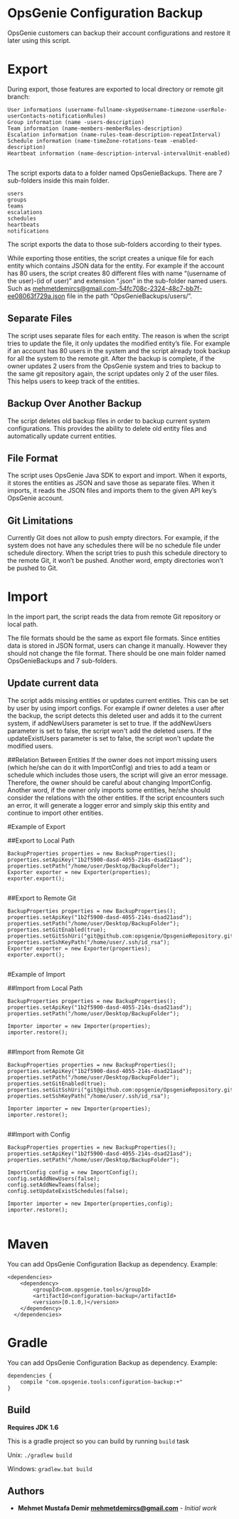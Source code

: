 # OpsGenie Configuration Backup

OpsGenie customers can backup their account configurations and restore it later using this script.

# Export
During export, those features are exported to local directory or remote git branch:

```
User informations (username-fullname-skypeUsername-timezone-userRole-userContacts-notificationRules)
Group information (name -users-description)
Team information (name-members-memberRoles-description)
Escalation information (name-rules-team-description-repeatInterval)
Schedule information (name-timeZone-rotations-team -enabled-description)
Heartbeat information (name-description-interval-intervalUnit-enabled)
        
```

The script exports data to a folder named OpsGenieBackups.
There are 7 sub-folders inside this main folder.

```
users
groups
teams
escalations
schedules
heartbeats
notifications
```

The script exports the data to those sub-folders according to their types.

While exporting those entities, the script creates a unique file for each entity which contains JSON data for the entity.
For example if the account has 80 users, the script creates 80 different files with name “(username of the user)-(id of user)” and extension “.json” in the sub-folder named users.
Such as mehmetdemircs@gmail.com-54fc708c-2324-48c7-bb7f-ee08063f729a.json file in the path “OpsGenieBackups/users/”.


## Separate Files
The script uses separate files for each entity.
The reason is when the script tries to update the file, it only updates the modified entity’s file.
For example if an account has 80 users in the system and the script already took backup for all the system to the remote git.
After the backup is complete, if the owner updates 2 users from the OpsGenie system and tries to backup to the same git repository again, the script updates only 2 of the user files.
This helps users to keep track of the entities.

## Backup Over Another Backup
The script deletes old backup files in order to backup current system configurations.
This provides the ability to delete old entity files and automatically update current entities.

## File Format
The script uses OpsGenie Java SDK to export and import.
When it exports, it stores the entities as JSON and save those as separate files.
When it imports, it reads the JSON files and imports them to the given API key’s OpsGenie account.

## Git Limitations
Currently Git does not allow to push empty directors. For example, if the system does not have any schedules there will be no schedule file under schedule directory.
When the script tries to push this schedule directory to the remote Git, it won’t be pushed. Another word, empty directories won’t be pushed to Git.


# Import
In the import part, the script reads the data from remote Git repository or local path.

The file formats should be the same as export file formats.
Since entities data is stored in JSON format, users can change it manually.
However they should not change the file format. There should be one main folder named OpsGenieBackups and 7 sub-folders.

## Update current data
The script adds missing entities or updates current entities.
This can be set by user by using import configs.
For example if owner deletes a user after the backup, the script detects this deleted user and adds it to the current system, if addNewUsers parameter is set to true.
If the addNewUsers parameter is set to false, the script won't add the deleted users.
If the updateExistUsers parameter is set to false, the script won't update the modified users.

##Relation Between Entities
If the owner does not import missing users (which he/she can do it with ImportConfig) and tries to add a team or schedule which includes those users, the script will give an error message.
Therefore, the owner should be careful about changing ImportConfig.
Another word, if the owner only imports some entities, he/she should consider the relations with the other entities.
If the script encounters such an error, it will generate a logger error and simply skip this entity and continue to import other entities.


#Example of Export

##Export to Local Path

```
BackupProperties properties = new BackupProperties();
properties.setApiKey("1b2f5900-dasd-4055-214s-dsad21asd");
properties.setPath("/home/user/Desktop/BackupFolder");
Exporter exporter = new Exporter(properties);
exporter.export();
        
```

##Export to Remote Git

```
BackupProperties properties = new BackupProperties();
properties.setApiKey("1b2f5900-dasd-4055-214s-dsad21asd");
properties.setPath("/home/user/Desktop/BackupFolder");
properties.setGitEnabled(true);
properties.setGitSshUri("git@github.com:opsgenie/OpsgenieRepository.git");
properties.setSshKeyPath("/home/user/.ssh/id_rsa");
Exporter exporter = new Exporter(properties);
exporter.export();
        
```

#Example of Import

##Import from Local Path

```
BackupProperties properties = new BackupProperties();
properties.setApiKey("1b2f5900-dasd-4055-214s-dsad21asd");
properties.setPath("/home/user/Desktop/BackupFolder");

Importer importer = new Importer(properties);
importer.restore();
        
```

##Import from Remote Git

```
BackupProperties properties = new BackupProperties();
properties.setApiKey("1b2f5900-dasd-4055-214s-dsad21asd");
properties.setPath("/home/user/Desktop/BackupFolder");
properties.setGitEnabled(true);
properties.setGitSshUri("git@github.com:opsgenie/OpsgenieRepository.git");
properties.setSshKeyPath("/home/user/.ssh/id_rsa");

Importer importer = new Importer(properties);
importer.restore();
        
```

##Import with Config

```
BackupProperties properties = new BackupProperties();
properties.setApiKey("1b2f5900-dasd-4055-214s-dsad21asd");
properties.setPath("/home/user/Desktop/BackupFolder");

ImportConfig config = new ImportConfig();
config.setAddNewUsers(false);
config.setAddNewTeams(false);
config.setUpdateExistSchedules(false);

Importer importer = new Importer(properties,config);
importer.restore();
        
```

# Maven
You can add OpsGenie Configuration Backup as dependency. Example:

```
<dependencies>
  	<dependency>
  		<groupId>com.opsgenie.tools</groupId>
  		<artifactId>configuration-backup</artifactId>
  		<version>[0.1.0,)</version>
  	</dependency>
  </dependencies>
```

# Gradle

You can add OpsGenie Configuration Backup as dependency. Example:

```
dependencies {
	compile "com.opsgenie.tools:configuration-backup:+"
}
```


## Build

**Requires JDK 1.6**

This is a gradle project so you can build by running `build` task

Unix:
``./gradlew build``

Windows:
``gradlew.bat build``

## Authors

* **Mehmet Mustafa Demir <mehmetdemircs@gmail.com>** - *Initial work* 

